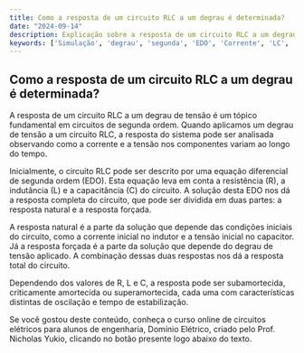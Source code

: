 ```yaml
---
title: Como a resposta de um circuito RLC a um degrau é determinada?
date: "2024-09-14"
description: Explicação sobre a resposta de um circuito RLC a um degrau de tensão.
keywords: ['Simulação', 'degrau', 'segunda', 'EDO', 'Corrente', 'LC', 'Escrita']
---
```


## Como a resposta de um circuito RLC a um degrau é determinada?

A resposta de um circuito RLC a um degrau de tensão é um tópico fundamental em circuitos de segunda ordem. Quando aplicamos um degrau de tensão a um circuito RLC, a resposta do sistema pode ser analisada observando como a corrente e a tensão nos componentes variam ao longo do tempo.

Inicialmente, o circuito RLC pode ser descrito por uma equação diferencial de segunda ordem (EDO). Esta equação leva em conta a resistência (R), a indutância (L) e a capacitância (C) do circuito. A solução desta EDO nos dá a resposta completa do circuito, que pode ser dividida em duas partes: a resposta natural e a resposta forçada.

A resposta natural é a parte da solução que depende das condições iniciais do circuito, como a corrente inicial no indutor e a tensão inicial no capacitor. Já a resposta forçada é a parte da solução que depende do degrau de tensão aplicado. A combinação dessas duas respostas nos dá a resposta total do circuito.

Dependendo dos valores de R, L e C, a resposta pode ser subamortecida, criticamente amortecida ou superamortecida, cada uma com características distintas de oscilação e tempo de estabilização.

Se você gostou deste conteúdo, conheça o curso online de circuitos elétricos para alunos de engenharia, Domínio Elétrico, criado pelo Prof. Nicholas Yukio, clicando no botão presente logo abaixo do texto.